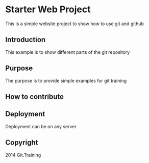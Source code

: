 # Starter Web Project

This is a simple website project to show how to use git and github

## Introduction
This example is to show different parts of the git repository

## Purpose

The purpose is to provide simple examples for git training

## How to contribute

## Deployment

Deployment can be on any server

## Copyright

2014 Git.Training